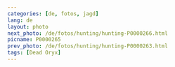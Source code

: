```yaml
---
categories: [de, fotos, jagd]
lang: de
layout: photo
next_photo: /de/fotos/hunting/hunting-P0000266.html
picname: P0000265
prev_photo: /de/fotos/hunting/hunting-P0000263.html
tags: [Dead Oryx]
---
```

